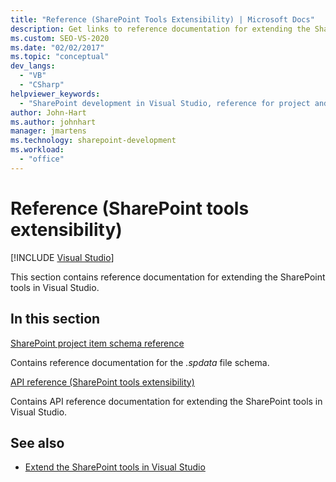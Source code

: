 ```yaml
---
title: "Reference (SharePoint Tools Extensibility) | Microsoft Docs"
description: Get links to reference documentation for extending the SharePoint tools in Visual Studio, covering the SharePoint project item schema reference and API reference.
ms.custom: SEO-VS-2020
ms.date: "02/02/2017"
ms.topic: "conceptual"
dev_langs:
  - "VB"
  - "CSharp"
helpviewer_keywords:
  - "SharePoint development in Visual Studio, reference for project and tools extensibility"
author: John-Hart
ms.author: johnhart
manager: jmartens
ms.technology: sharepoint-development
ms.workload:
  - "office"
---
```

# Reference (SharePoint tools extensibility)

 [!INCLUDE [Visual Studio](~/includes/applies-to-version/vs-not-mac.md)]

This section contains reference documentation for extending the SharePoint tools in Visual Studio.

## In this section

[SharePoint project item schema reference](../sharepoint/sharepoint-project-item-schema-reference.md)

Contains reference documentation for the *.spdata* file schema.

[API reference &#40;SharePoint tools extensibility&#41;](../sharepoint/api-reference-sharepoint-tools-extensibility.md)

Contains API reference documentation for extending the SharePoint tools in Visual Studio.

## See also

- [Extend the SharePoint tools in Visual Studio](../sharepoint/extending-the-sharepoint-tools-in-visual-studio.md)
